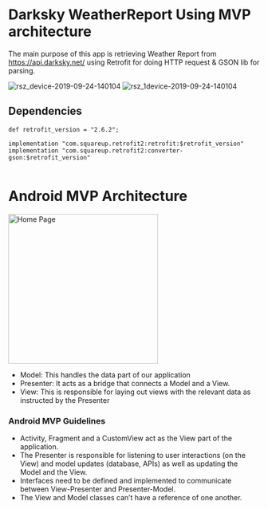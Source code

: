 # Darksky WeatherReport Using MVP architecture

The main purpose of this app is retrieving Weather Report from https://api.darksky.net/ using Retrofit for doing HTTP request & GSON lib for parsing.
 
 ![rsz_device-2019-09-24-140104](https://user-images.githubusercontent.com/10658016/65835471-1e587a00-e304-11e9-8e4f-981e0519703f.png)
![rsz_1device-2019-09-24-140104](https://user-images.githubusercontent.com/10658016/65835489-45af4700-e304-11e9-89d7-5569975ab622.png)

## Dependencies

```
def retrofit_version = "2.6.2";

implementation "com.squareup.retrofit2:retrofit:$retrofit_version"
implementation "com.squareup.retrofit2:converter-gson:$retrofit_version"
   
```

# Android MVP Architecture 

<p align="left">
  <img src="https://user-images.githubusercontent.com/10658016/66260242-ac87a100-e7d9-11e9-8548-020ab1255db9.png?raw=true" alt="Home Page" width="300"/>
</p>

* Model: This handles the data part of our application
* Presenter: It acts as a bridge that connects a Model and a View.
* View: This is responsible for laying out views with the relevant data as instructed by the Presenter

### Android MVP Guidelines
* Activity, Fragment and a CustomView act as the View part of the application.
* The Presenter is responsible for listening to user interactions (on the View) and model updates (database, APIs) as well as   updating the Model and the View.
* Interfaces need to be defined and implemented to communicate between View-Presenter and Presenter-Model.
* The View and Model classes can’t have a reference of one another.


 
 
 
 

 
 

